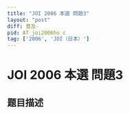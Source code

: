 ```yaml
---
title: "JOI 2006 本選 問題3"
layout: "post"
diff: 普及-
pid: AT_joi2006ho_c
tag: ['2006', 'JOI（日本）']
---
```


# JOI 2006 本選 問題3

## 题目描述

[problemUrl]: https://atcoder.jp/contests/joi2006ho/tasks/joi2006ho_c




